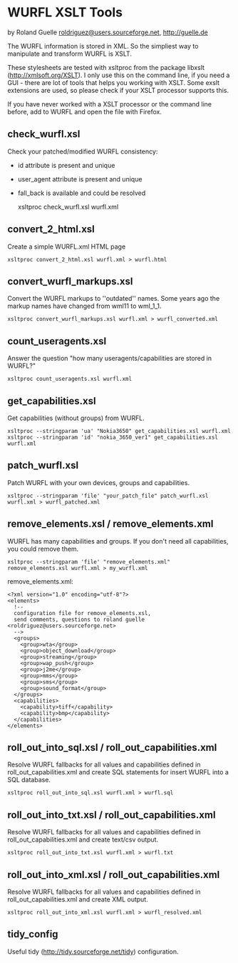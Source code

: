 WURFL XSLT Tools
================
by Roland Guelle <roldriguez@users.sourceforge.net>, http://guelle.de


The WURFL information is stored in XML. So the simpliest way to manipulate and transform WURFL is XSLT.

These stylesheets are tested with xsltproc from the package libxslt (http://xmlsoft.org/XSLT). I only use this on the command line, if you need a GUI - there are lot of tools that helps you working with XSLT. Some exslt extensions are used, so please check if your XSLT processor supports this.

If you have never worked with a XSLT processor or the command line before, add to WURFL and open the file with Firefox.


## check_wurfl.xsl
Check your patched/modified WURFL consistency:

* id attribute is present and unique
* user_agent attribute is present and unique
* fall_back is available and could be resolved

    xsltproc check_wurfl.xsl wurfl.xml
	
	
## convert\_2\_html.xsl
Create a simple WURFL.xml HTML page

    xsltproc convert_2_html.xsl wurfl.xml > wurfl.html

## convert\_wurfl\_markups.xsl
Convert the WURFL markups to ''outdated'' names. Some years ago the markup names have changed from wml11 to wml_1_1.

    xsltproc convert_wurfl_markups.xsl wurfl.xml > wurfl_converted.xml

## count\_useragents.xsl
Answer the question "how many useragents/capabilities are stored in WURFL?"

    xsltproc count_useragents.xsl wurfl.xml

## get\_capabilities.xsl
Get capabilities (without groups) from WURFL.

    xsltproc --stringparam 'ua' "Nokia3650" get_capabilities.xsl wurfl.xml
    xsltproc --stringparam 'id' "nokia_3650_ver1" get_capabilities.xsl wurfl.xml

## patch_wurfl.xsl
Patch WURFL with your own devices, groups and capabilities.

    xsltproc --stringparam 'file' "your_patch_file" patch_wurfl.xsl wurfl.xml > wurfl_patched.xml

## remove\_elements.xsl / remove\_elements.xml
WURFL has many capabilities and groups. If you don't need all capabilities, you could remove them.

    xsltproc --stringparam 'file' "remove_elements.xml" remove_elements.xsl wurfl.xml > my_wurfl.xml

remove_elements.xml:

    <?xml version="1.0" encoding="utf-8"?>
    <elements>
      !--
      configuration file for remove_elements.xsl,
      send comments, questions to roland guelle <roldriguez@users.sourceforge.net>
      -->
      <groups>
        <group>wta</group>
        <group>object_download</group>
        <group>streaming</group>
        <group>wap_push</group>
        <group>j2me</group>
        <group>mms</group>
        <group>sms</group>
        <group>sound_format</group>
      </groups>
      <capabilities>
        <capability>tiff</capability>
        <capability>bmp</capability>
      </capabilities>
    </elements>

## roll\_out\_into\_sql.xsl / roll\_out\_capabilities.xml
Resolve WURFL fallbacks for all values and capabilities defined in roll_out_capabilities.xml and create SQL statements for insert WURFL into a SQL database.

    xsltproc roll_out_into_sql.xsl wurfl.xml > wurfl.sql

## roll\_out\_into\_txt.xsl / roll\_out\_capabilities.xml
Resolve WURFL fallbacks for all values and capabilities defined in roll_out_capabilities.xml and create text/csv output.

    xsltproc roll_out_into_txt.xsl wurfl.xml > wurfl.txt

## roll\_out\_into\_xml.xsl / roll\_out\_capabilities.xml
Resolve WURFL fallbacks for all values and capabilities defined in roll_out_capabilities.xml and create XML output.

    xsltproc roll_out_into_xml.xsl wurfl.xml > wurfl_resolved.xml

## tidy_config
Useful tidy (http://tidy.sourceforge.net/tidy) configuration.

